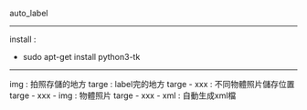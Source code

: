 auto_label

---
install : 
- sudo apt-get install python3-tk

---
img : 拍照存儲的地方
targe : label完的地方
targe - xxx : 不同物體照片儲存位置
targe - xxx - img : 物體照片
targe - xxx - xml : 自動生成xml檔
